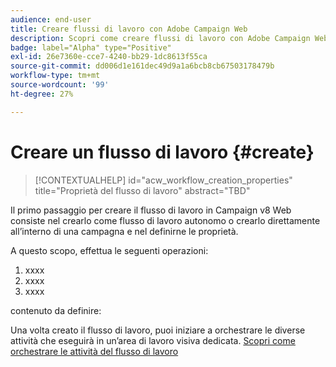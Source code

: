 ```yaml
---
audience: end-user
title: Creare flussi di lavoro con Adobe Campaign Web
description: Scopri come creare flussi di lavoro con Adobe Campaign Web
badge: label="Alpha" type="Positive"
exl-id: 26e7360e-cce7-4240-bb29-1dc8613f55ca
source-git-commit: dd006d1e161dec49d9a1a6bcb8cb67503178479b
workflow-type: tm+mt
source-wordcount: '99'
ht-degree: 27%

---
```



# Creare un flusso di lavoro {#create}

>[!CONTEXTUALHELP]
>id="acw_workflow_creation_properties"
>title="Proprietà del flusso di lavoro"
>abstract="TBD"

Il primo passaggio per creare il flusso di lavoro in Campaign v8 Web consiste nel crearlo come flusso di lavoro autonomo o crearlo direttamente all’interno di una campagna e nel definirne le proprietà.

A questo scopo, effettua le seguenti operazioni:

1. xxxx
1. xxxx
1. xxxx

contenuto da definire:

Una volta creato il flusso di lavoro, puoi iniziare a orchestrare le diverse attività che eseguirà in un’area di lavoro visiva dedicata. [Scopri come orchestrare le attività del flusso di lavoro](build-workflow.md)

